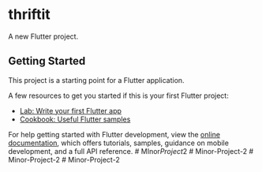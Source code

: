 # thriftit

A new Flutter project.

## Getting Started

This project is a starting point for a Flutter application.

A few resources to get you started if this is your first Flutter project:

- [Lab: Write your first Flutter app](https://docs.flutter.dev/get-started/codelab)
- [Cookbook: Useful Flutter samples](https://docs.flutter.dev/cookbook)

For help getting started with Flutter development, view the
[online documentation](https://docs.flutter.dev/), which offers tutorials,
samples, guidance on mobile development, and a full API reference.
#   M I n o r _ P r o j e c t _ 2  
 #   M i n o r - P r o j e c t - 2  
 #   M i n o r - P r o j e c t - 2  
 #   M i n o r - P r o j e c t - 2  
 